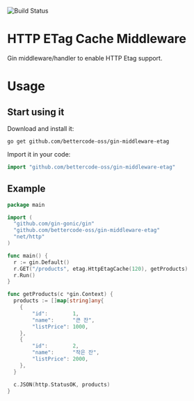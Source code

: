 ![Build Status](https://github.com/bettercode-oss/gin-middleware-etag/actions/workflows/build.yml/badge.svg)

# HTTP ETag Cache Middleware
Gin middleware/handler to enable HTTP Etag support.

# Usage
## Start using it
Download and install it:
```shell
go get github.com/bettercode-oss/gin-middleware-etag
```
Import it in your code:
```go
import "github.com/bettercode-oss/gin-middleware-etag"
```
## Example
```go
package main

import (
  "github.com/gin-gonic/gin"
  "github.com/bettercode-oss/gin-middleware-etag"
  "net/http"
)

func main() {
  r := gin.Default()
  r.GET("/products", etag.HttpEtagCache(120), getProducts)
  r.Run()
}

func getProducts(c *gin.Context) {
  products := []map[string]any{
    {
        "id":        1,
        "name":      "큰 잔",
        "listPrice": 1000,
    },
    {
        "id":        2,
        "name":      "작은 잔",
        "listPrice": 2000,
    },
  }

  c.JSON(http.StatusOK, products)
}
```

